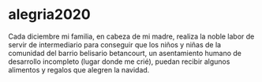 # alegria2020
Cada diciembre mi familia, en cabeza de mi madre, realiza la noble labor de servir de intermediario para conseguir que los niños y niñas de la comunidad del barrio belisario betancourt, un asentamiento humano de desarrollo incompleto (lugar donde me crié), puedan recibir algunos alimentos y regalos que alegren la navidad.
